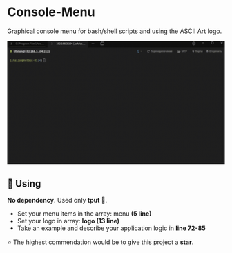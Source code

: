 # Console-Menu

Graphical console menu for bash/shell scripts and using the ASCII Art logo.

![Image alt](https://github.com/Lifailon/Console-Menu/blob/rsa/Example.gif)

## 🚀 Using

**No dependency**. Used only **tput** 💛.

- Set your menu items in the array: menu **(5 line)**
- Set your logo in array: **logo (13 line)**
- Take an example and describe your application logic in **line 72-85**

⭐ The highest commendation would be to give this project a **star**.
